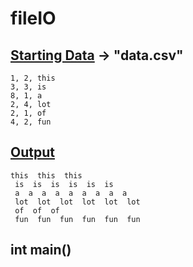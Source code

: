 # fileIO

## <ins>Starting Data</ins> -> "data.csv"
```
1, 2, this
3, 3, is
8, 1, a
2, 4, lot
2, 1, of
4, 2, fun
```

## <ins>Output</ins>
```
this  this  this 
 is  is  is  is  is  is 
 a  a  a  a  a  a  a  a  a 
 lot  lot  lot  lot  lot  lot 
 of  of  of 
 fun  fun  fun  fun  fun  fun
```

 ## int main()

 
